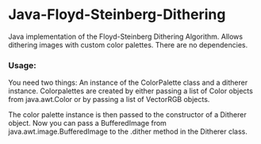 # Java-Floyd-Steinberg-Dithering
Java implementation of the Floyd-Steinberg Dithering Algorithm. Allows dithering images with custom color palettes. There are no dependencies.

### Usage:
You need two things: An instance of the ColorPalette class and a ditherer instance.
Colorpalettes are created by either passing a list of Color objects from java.awt.Color or by passing a list of VectorRGB objects.

The color palette instance is then passed to the constructor of a Ditherer object. Now you can pass a BufferedImage from 
java.awt.image.BufferedImage to the .dither method in the Ditherer class.
